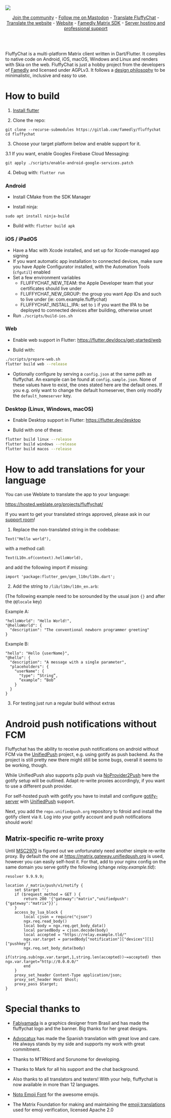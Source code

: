 ![](https://i.imgur.com/wi7RlVt.png)

<p align="center">
  <a href="https://matrix.to/#/#fluffychat:matrix.org" target="new">Join the community</a> - <a href="https://metalhead.club/@krille" target="new">Follow me on Mastodon</a> - <a href="https://hosted.weblate.org/projects/fluffychat/" target="new">Translate FluffyChat</a> - <a href="https://gitlab.com/ChristianPauly/fluffychat-website" target="new">Translate the website</a> - <a href="https://fluffychat.im" target="new">Website</a> - <a href="https://gitlab.com/famedly/famedlysdk" target="new">Famedly Matrix SDK</a> - <a href="https://famedly.com/kontakt">Server hosting and professional support</a>
 </p>
<br>
<br>

FluffyChat is a multi-platform Matrix client written in Dart/Flutter. It compiles to native code on Android, iOS, macOS, Windows and Linux and renders with Skia on the web. FluffyChat is just a hobby project from the developers of [Famedly](https://famedly.com) and licensed under AGPLv3. It follows a [design philosophy](https://ko-fi.com/post/FluffyChats-Design-Philosophy-W7W63A6YS) to be minimalistic, inclusive and easy to use.

# How to build

1. [Install flutter](https://flutter.dev)

2. Clone the repo:
```
git clone --recurse-submodules https://gitlab.com/famedly/fluffychat
cd fluffychat
```

3. Choose your target platform below and enable support for it.

3.1 If you want, enable Googles Firebase Cloud Messaging:

`git apply ./scripts/enable-android-google-services.patch`

4. Debug with: `flutter run`

### Android

* Install CMake from the SDK Manager

* Install ninja:
```
sudo apt install ninja-build
```

* Build with: `flutter build apk`

### iOS / iPadOS

* Have a Mac with Xcode installed, and set up for Xcode-managed app signing
* If you want automatic app installation to connected devices, make sure you have Apple Configurator installed, with the Automation Tools (`cfgutil`) enabled
* Set a few environment variables
    * FLUFFYCHAT_NEW_TEAM: the Apple Developer team that your certificates should live under
    * FLUFFYCHAT_NEW_GROUP: the group you want App IDs and such to live under (ie: com.example.fluffychat)
    * FLUFFYCHAT_INSTALL_IPA: set to `1` if you want the IPA to be deployed to connected devices after building, otherwise unset
* Run `./scripts/build-ios.sh`

### Web

* Enable web support in Flutter: https://flutter.dev/docs/get-started/web

* Build with:
```bash
./scripts/prepare-web.sh
flutter build web --release
```

* Optionally configure by serving a `config.json` at the same path as fluffychat.
  An example can be found at `config.sample.json`. None of these
  values have to exist, the ones stated here are the default ones. If you e.g. only want
  to change the default homeserver, then only modify the `default_homeserver` key.

### Desktop (Linux, Windows, macOS)

* Enable Desktop support in Flutter: https://flutter.dev/desktop

* Build with one of these:
```bash
flutter build linux --release
flutter build windows --release
flutter build macos --release
```


# How to add translations for your language

You can use Weblate to translate the app to your language:

https://hosted.weblate.org/projects/fluffychat/

If you want to get your translated strings approved, please ask in our
<a href="https://matrix.to/#/#fluffychat:matrix.org" target="new">support room</a>!

1. Replace the non-translated string in the codebase:
```
Text("Hello world"),
```
with a method call:
```
Text(L10n.of(context).helloWorld),
```

and add the following import if missing:

```
import 'package:flutter_gen/gen_l10n/l10n.dart';
```

2. Add the string to `/lib/l10n/l10n_en.arb`:

(The following example need to be sorounded by the usual json `{}` and after the `@@locale` key)

Example A:
```
"helloWorld": "Hello World!",
"@helloWorld": {
  "description": "The conventional newborn programmer greeting"
}
```

Example B:
```
"hello": "Hello {userName}",
"@hello": {
  "description": "A message with a single parameter",
  "placeholders": {
    "userName": {
      "type": “String”,
      “example”: “Bob”
    }
  }
}
```

3. For testing just run a regular build without extras

# Android push notifications without FCM
Fluffychat has the ability to receive push notifications on android without FCM via the
[UnifiedPush](https://github.com/UnifiedPush) project, e.g. using gotify as push backend. As the project is still pretty new
there might still be some bugs, overall it seems to be working, though.

While UnifiedPush also supports p2p push via [NoProvider2Push](https://github.com/NoProvider2Push/android)
here the gotify setup will be outlined. Adapt re-write proxies accordingly, if you want to use a different push provider.

For self-hosted push with gotify you have to install and configure [gotify-server](https://github.com/gotify/server)
with [UnifiedPush](https://github.com/UnifiedPush/contrib/blob/main/providers/gotify.md) support.

Next, you add the `repo.unifiedpush.org` repository to fdroid and install the gotify client via it. Log into your gotify account and push notifications should work!

## Matrix-specific re-write proxy
Until [MSC2970](https://github.com/matrix-org/matrix-doc/pull/2970) is figured out we unfortunately
need another simple re-write proxy. By default the one at https://matrix.gateway.unifiedpush.org
is used, however you can easily self-host it. For that, add to your nginx config on the same domain you serve gotify the following (change *relay.example.tld*):
```
resolver 9.9.9.9;

location /_matrix/push/v1/notify {
    set $target '';
    if ($request_method = GET ) {
        return 200 '{"gateway":"matrix","unifiedpush":{"gateway":"matrix"}}';
    }
    access_by_lua_block {
        local cjson = require("cjson")
        ngx.req.read_body()
        local body = ngx.req.get_body_data()
        local parsedBody = cjson.decode(body)
        local accepted = "https://relay.example.tld/"
        ngx.var.target = parsedBody["notification"]["devices"][1]["pushkey"]
        ngx.req.set_body_data(body)
        if(string.sub(ngx.var.target,1,string.len(accepted))~=accepted) then ngx.var.target="http://0.0.0.0/"
        end
    }
    proxy_set_header Content-Type application/json;
    proxy_set_header Host $host;
    proxy_pass $target;
}
```

# Special thanks to

* <a href="https://github.com/fabiyamada">Fabiyamada</a> is a graphics designer from Brasil and has made the fluffychat logo and the banner. Big thanks for her great designs.

* <a href="https://github.com/advocatux">Advocatux</a> has made the Spanish translation with great love and care. He always stands by my side and supports my work with great commitment.

* Thanks to MTRNord and Sorunome for developing.

* Thanks to Mark for all his support and the chat background.

* Also thanks to all translators and testers! With your help, fluffychat is now available in more than 12 languages.

* <a href="https://github.com/googlefonts/noto-emoji/">Noto Emoji Font</a> for the awesome emojis.

* The Matrix Foundation for making and maintaining the [emoji translations](https://github.com/matrix-org/matrix-doc/blob/master/data-definitions/sas-emoji.json) used for emoji verification, licensed Apache 2.0
